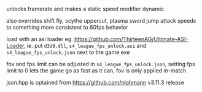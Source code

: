 unlocks framerate and makes a static speed modifier dynamic

also overrides shift fly, scythe uppercut, plasma sword jump attack speeds to something more consistent to 60fps behavior

load with an asi loader eg. https://github.com/ThirteenAG/Ultimate-ASI-Loader, ie. put `d3d9.dll`, `s4_league_fps_unlock.asi` and `s4_league_fps_unlock.json` next to the game exe

fov and fps limit can be adjusted in `s4_league_fps_unlock.json`, setting fps limit to 0 lets the game go as fast as it can, fov is only applied in-match

json.hpp is optained from https://github.com/nlohmann v3.11.3 release

